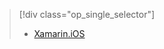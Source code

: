 > [!div class="op_single_selector"]
>- [Xamarin.iOS](../articles/app-service-mobile/app-service-mobile-xamarin-ios-get-started-push.md)

<!---HONumber=Mooncake_0919_2016-->